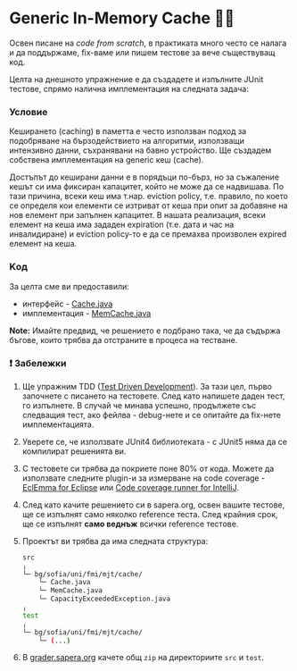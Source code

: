 # Generic In-Memory Cache :man_shrugging:

Освен писане на *code from scratch*, в практиката много често се налага и да поддържаме, fix-ваме или пишем тестове за вече съществуващ код.

Целта на днешното упражнение е да създадете и изпълните JUnit тестове, спрямо налична имплементация на следната задача:

### Условие

Кеширането (caching) в паметта е често използван подход за подобряване на бързодействието на алгоритми, използващи интензивно данни, съхранявани на бавно устройство. Ще създадем собствена имплементация на generic кеш (cache).

Достъпът до кеширани данни е в порядъци по-бърз, но за съжаление кешът си има фиксиран капацитет, който не може да се надвишава. По тази причина, всеки кеш има т.нар. eviction policy, т.е. правило, по което се определя кои елементи се изтриват от кеша при опит за добавяне на нов елемент при запълнен капацитет. В нашата реализация, всеки елемент на кеша има зададен expiration (т.е. дата и час на инвалидиране) и eviction policy-то е да се премахва произволен expired елемент на кеша.

### Kод

За целта сме ви предоставили:

- интерфейс - [Cache.java](./Cache.java)
- имплементация - [MemCache.java](./MemCache.java)

**Note:** Имайте предвид, че решението е подбрано така, че да съдържа бъгове, които трябва да отстраните в процеса на тестване.

### :exclamation: Забележки 

1. Ще упражним TDD ([Test Driven Development](https://en.wikipedia.org/wiki/Test-driven_development)). За тази цел, първо започнете с писането на тестовете. След като напишете даден тест, го изпълнете. В случай че минава успешно, продължете със следващия тест, ако фейлва - debug-нете и се опитайте да fix-нете имплементацията.

2. Уверете се, че използвате JUnit4 библиотеката - с JUnit5 няма да се компилират решенията ви.

3. С тестовете си трябва да покриете поне 80% от кода. Можете да използвате следните plugin-и за измерване на code coverage - [EclEmma for Eclipse](https://www.eclemma.org/) или [Code coverage runner for IntelliJ](https://www.jetbrains.com/help/idea/code-coverage.html).

4. След като качите решението си в sapera.org, освен вашите тестове, ще се изпълнят само няколко reference теста. След крайния срок, ще се изпълнят **само веднъж** всички reference тестове.

5. Проектът ви трябва да има следната структура:

    ```bash
    src
    ╷
    └─ bg/sofia/uni/fmi/mjt/cache/
        └─ Cache.java
        └─ MemCache.java
        └─ CapacityExceededException.java
    ╷
    test
    ╷
    └─ bg/sofia/uni/fmi/mjt/cache/
        └─ (...)
    ```

6. В [grader.sapera.org](grader.sapera.org) качете общ `zip` на директориите `src` и `test`.
